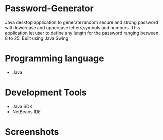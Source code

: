 # Password-Generator
Java desktop application to generate random secure and strong password with lowercase and uppercase letters,symbols and numbers. This application let user to define any length for the password ranging between 8 to 25. Built using Java Swing

# Programming language
* Java

# Development Tools
* Java SDK
* NetBeans IDE

# Screenshots
